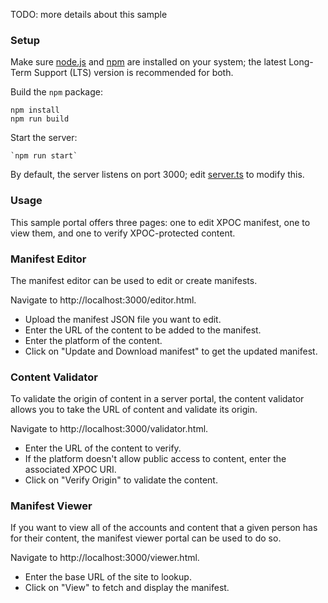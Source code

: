 
TODO: more details about this sample

### Setup

Make sure [node.js](https://nodejs.org/) and [npm](https://docs.npmjs.com/downloading-and-installing-node-js-and-npm) are installed on your system; the latest Long-Term Support (LTS) version is recommended for both. 

Build the `npm` package:
```
npm install
npm run build
```

Start the server:
```
`npm run start`
```

By default, the server listens on port 3000; edit [server.ts](../../src/server.ts) to modify this.

### Usage

This sample portal offers three pages: one to edit XPOC manifest, one to view them, and one to verify XPOC-protected content.

### Manifest Editor

The manifest editor can be used to edit or create manifests.

Navigate to http://localhost:3000/editor.html.

- Upload the manifest JSON file you want to edit.
- Enter the URL of the content to be added to the manifest.
- Enter the platform of the content.
- Click on "Update and Download manifest" to get the updated manifest.


### Content Validator

To validate the origin of content in a server portal, the content validator allows you to take the URL of content and validate its origin. 

Navigate to http://localhost:3000/validator.html.

- Enter the URL of the content to verify.
- If the platform doesn't allow public access to content, enter the associated XPOC URI.
- Click on "Verify Origin" to validate the content.

### Manifest Viewer

If you want to view all of the accounts and content that a given person has for their content, the manifest viewer portal can be used to do so. 

Navigate to http://localhost:3000/viewer.html.

- Enter the base URL of the site to lookup.
- Click on "View" to fetch and display the manifest.
